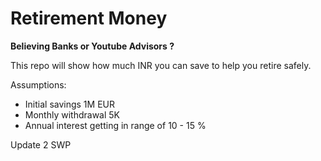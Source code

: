 # Retirement Money

**Believing Banks or Youtube Advisors ?**

This repo will show how much INR you can save to help you retire safely.

Assumptions: 

- Initial savings 1M EUR
- Monthly withdrawal 5K
- Annual interest getting in range of 10 - 15 %
  
Update 2 SWP
